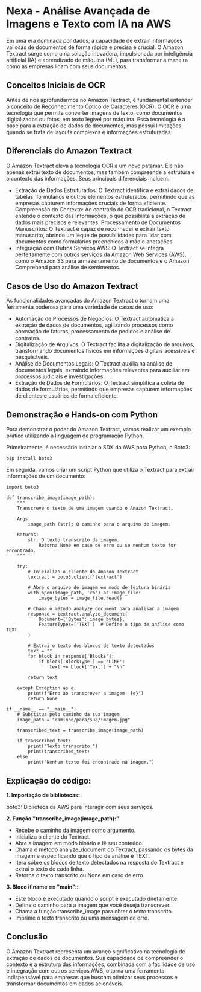 # Nexa - Análise Avançada de Imagens e Texto com IA na AWS

Em uma era dominada por dados, a capacidade de extrair informações valiosas de documentos de forma rápida e precisa é crucial. O Amazon Textract surge como uma solução inovadora, impulsionada por inteligência artificial (IA) e aprendizado de máquina (ML), para transformar a maneira como as empresas lidam com seus documentos.

## Conceitos Iniciais de OCR
Antes de nos aprofundarmos no Amazon Textract, é fundamental entender o conceito de Reconhecimento Óptico de Caracteres (OCR). O OCR é uma tecnologia que permite converter imagens de texto, como documentos digitalizados ou fotos, em texto legível por máquina. Essa tecnologia é a base para a extração de dados de documentos, mas possui limitações quando se trata de layouts complexos e informações estruturadas.

## Diferenciais do Amazon Textract
O Amazon Textract eleva a tecnologia OCR a um novo patamar. Ele não apenas extrai texto de documentos, mas também compreende a estrutura e o contexto das informações. Seus principais diferenciais incluem:

* Extração de Dados Estruturados:
  O Textract identifica e extrai dados de tabelas, formulários e outros elementos estruturados, permitindo que as empresas capturem informações cruciais de forma eficiente.
  Compreensão do Contexto: Ao contrário do OCR tradicional, o Textract entende o contexto das informações, o que possibilita a extração de dados mais precisos e relevantes.
  Processamento de Documentos Manuscritos: O Textract é capaz de reconhecer e extrair texto manuscrito, abrindo um leque de possibilidades para lidar com documentos como formulários preenchidos à 
  mão e anotações.
* Integração com Outros Serviços AWS: O Textract se integra perfeitamente com outros serviços da Amazon Web Services (AWS), como o Amazon S3 para armazenamento de documentos e o Amazon Comprehend 
  para análise de sentimentos.
## Casos de Uso do Amazon Textract
As funcionalidades avançadas do Amazon Textract o tornam uma ferramenta poderosa para uma variedade de casos de uso:

* Automação de Processos de Negócios:
  O Textract automatiza a extração de dados de documentos, agilizando processos como aprovação de faturas, processamento de pedidos e análise de contratos.
* Digitalização de Arquivos:
  O Textract facilita a digitalização de arquivos, transformando documentos físicos em informações digitais acessíveis e pesquisáveis.
* Análise de Documentos Legais:
  O Textract auxilia na análise de documentos legais, extraindo informações relevantes para auxiliar em processos judiciais e investigações.
* Extração de Dados de Formulários:
  O Textract simplifica a coleta de dados de formulários, permitindo que empresas capturem informações de clientes e usuários de forma eficiente.
## Demonstração e Hands-on com Python
Para demonstrar o poder do Amazon Textract, vamos realizar um exemplo prático utilizando a linguagem de programação Python.

Primeiramente, é necessário instalar o SDK da AWS para Python, o Boto3:

```
pip install boto3
```
Em seguida, vamos criar um script Python que utiliza o Textract para extrair informações de um documento:
```
import boto3

def transcribe_image(image_path):
    """
    Transcreve o texto de uma imagem usando o Amazon Textract.

    Args:
        image_path (str): O caminho para o arquivo de imagem.

    Returns:
        str: O texto transcrito da imagem.
            Retorna None em caso de erro ou se nenhum texto for encontrado.
    """

    try:
        # Inicializa o cliente do Amazon Textract
        textract = boto3.client('textract')

        # Abre o arquivo de imagem em modo de leitura binária
        with open(image_path, 'rb') as image_file:
            image_bytes = image_file.read()

        # Chama o método analyze_document para analisar a imagem
        response = textract.analyze_document(
            Document={'Bytes': image_bytes},
            FeatureTypes=['TEXT']  # Define o tipo de análise como TEXT
        )

        # Extrai o texto dos blocos de texto detectados
        text = ""
        for block in response['Blocks']:
            if block['BlockType'] == 'LINE':
                text += block['Text'] + "\n"

        return text

    except Exception as e:
        print(f"Erro ao transcrever a imagem: {e}")
        return None

if __name__ == "__main__":
    # Substitua pelo caminho da sua imagem
    image_path = "caminho/para/sua/imagem.jpg"  

    transcribed_text = transcribe_image(image_path)

    if transcribed_text:
        print("Texto transcrito:")
        print(transcribed_text)
    else:
        print("Nenhum texto foi encontrado na imagem.")
```
## Explicação do código:

**1. Importação de bibliotecas:**

boto3: Biblioteca da AWS para interagir com seus serviços.

**2. Função "transcribe_image(image_path):"**
* Recebe o caminho da imagem como argumento.
* Inicializa o cliente do Textract.
* Abre a imagem em modo binário e lê seu conteúdo.
* Chama o método analyze_document do Textract, passando os bytes da imagem e especificando que o tipo de análise é TEXT.
* Itera sobre os blocos de texto detectados na resposta do Textract e extrai o texto de cada linha.
* Retorna o texto transcrito ou None em caso de erro.
  
**3. Bloco if __name__ == "__main__"::**

* Este bloco é executado quando o script é executado diretamente.
* Define o caminho para a imagem que você deseja transcrever.
* Chama a função transcribe_image para obter o texto transcrito.
* Imprime o texto transcrito ou uma mensagem de erro.
## Conclusão
O Amazon Textract representa um avanço significativo na tecnologia de extração de dados de documentos. Sua capacidade de compreender o contexto e a estrutura das informações, combinada com a facilidade de uso e integração com outros serviços AWS, o torna uma ferramenta indispensável para empresas que buscam otimizar seus processos e transformar documentos em dados acionáveis.
